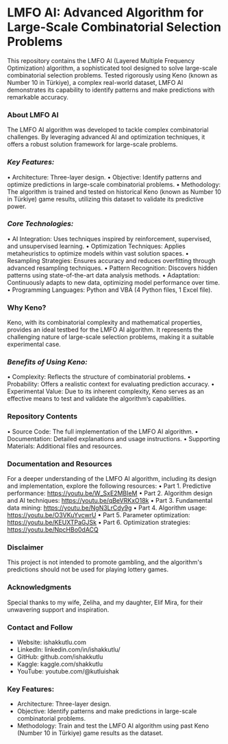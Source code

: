 # LMFO AI: Advanced Algorithm for Large-Scale Combinatorial Selection Problems
This repository contains the LMFO AI (Layered Multiple Frequency Optimization) algorithm, a sophisticated tool designed to solve large-scale combinatorial selection problems. Tested rigorously using Keno (known as Number 10 in Türkiye), a complex real-world dataset, LMFO AI demonstrates its capability to identify patterns and make predictions with remarkable accuracy.
### **About LMFO AI**
The LMFO AI algorithm was developed to tackle complex combinatorial challenges. By leveraging advanced AI and optimization techniques, it offers a robust solution framework for large-scale problems.
### ***Key Features:***
• Architecture: Three-layer design.
• Objective: Identify patterns and optimize predictions in large-scale combinatorial problems.
• Methodology: The algorithm is trained and tested on historical Keno (known as Number 10 in Türkiye) game results, utilizing this dataset to validate its predictive power.
### ***Core Technologies:***
• AI Integration: Uses techniques inspired by reinforcement, supervised, and unsupervised learning.
• Optimization Techniques: Applies metaheuristics to optimize models within vast solution spaces.
• Resampling Strategies: Ensures accuracy and reduces overfitting through advanced resampling techniques.
• Pattern Recognition: Discovers hidden patterns using state-of-the-art data analysis methods.
• Adaptation: Continuously adapts to new data, optimizing model performance over time.
• Programming Languages: Python and VBA (4 Python files, 1 Excel file).
### **Why Keno?**
Keno, with its combinatorial complexity and mathematical properties, provides an ideal testbed for the LMFO AI algorithm. It represents the challenging nature of large-scale selection problems, making it a suitable experimental case.
### ***Benefits of Using Keno:***
• Complexity: Reflects the structure of combinatorial problems.
• Probability: Offers a realistic context for evaluating prediction accuracy.
• Experimental Value: Due to its inherent complexity, Keno serves as an effective means to test and validate the algorithm’s capabilities.
### **Repository Contents**
• Source Code: The full implementation of the LMFO AI algorithm.
• Documentation: Detailed explanations and usage instructions.
• Supporting Materials: Additional files and resources.
### **Documentation and Resources**
For a deeper understanding of the LMFO AI algorithm, including its design and implementation, explore the following resources:
• Part 1. Predictive performance: https://youtu.be/W_SxE2MBIeM
• Part 2. Algorithm design and AI techniques: https://youtu.be/qBeVRKxO18k
• Part 3. Fundamental data mining: https://youtu.be/NgN3LrCdy9g
• Part 4. Algorithm usage: https://youtu.be/O3VKuYvcwrU
• Part 5. Parameter optimization: https://youtu.be/KEUXTPaGJSk
• Part 6. Optimization strategies: https://youtu.be/NpcHBo0dACQ
### **Disclaimer**
This project is not intended to promote gambling, and the algorithm's predictions should not be used for playing lottery games.
### **Acknowledgments**
Special thanks to my wife, Zeliha, and my daughter, Elif Mira, for their unwavering support and inspiration.
### **Contact and Follow**
- Website: ishakkutlu.com
- LinkedIn: linkedin.com/in/ishakkutlu/
- GitHub: github.com/ishakkutlu
- Kaggle: kaggle.com/shakkutlu
- YouTube: youtube.com/@kutluishak

### **Key Features:**
- Architecture: Three-layer design.
- Objective: Identify patterns and make predictions in large-scale combinatorial problems.
- Methodology: Train and test the LMFO AI algorithm using past Keno (Number 10 in Türkiye) game results as the dataset.



